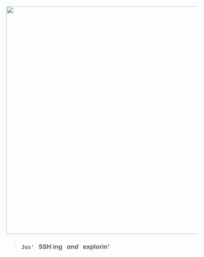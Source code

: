 <!--
![download (1)](https://github.com/AMS003010/AMS003010/assets/111883236/bb245d08-27e9-4a46-a0e6-27d476250ac4)
-->

<img src="https://github.com/AMS003010/AMS003010/assets/111883236/bb245d08-27e9-4a46-a0e6-27d476250ac4" width="600px"/>


> ### `Jus'` &nbsp; __SSH__ ing &nbsp; _and_ &nbsp; explorin'







<!--
**AMS003010/AMS003010** is a ✨ _special_ ✨ repository because its `README.md` (this file) appears on your GitHub profile.

Here are some ideas to get you started:

- 🔭 I’m currently working on ...
- 🌱 I’m currently learning ...
- 👯 I’m looking to collaborate on ...
- 🤔 I’m looking for help with ...
- 💬 Ask me about ...
- 📫 How to reach me: ...
- 😄 Pronouns: ...
- ⚡ Fun fact: ...
-->
